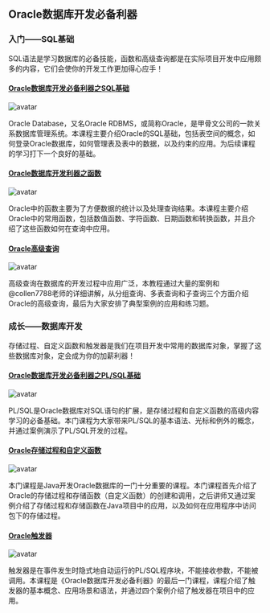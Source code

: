 ## Oracle数据库开发必备利器

### 入门——SQL基础

SQL语法是学习数据库的必备技能，函数和高级查询都是在实际项目开发中应用颇多的内容，它们会使你的开发工作更加得心应手！

#### [Oracle数据库开发必备利器之SQL基础](https://www.imooc.com/learn/337)

![avatar](https://img3.mukewang.com/57035fa10001543406000338-240-135.jpg)

Oracle Database，又名Oracle RDBMS，或简称Oracle，是甲骨文公司的一款关系数据库管理系统。本课程主要介绍Oracle的SQL基础，包括表空间的概念，如何登录Oracle数据库，如何管理表及表中的数据，以及约束的应用。为后续课程的学习打下一个良好的基础。

#### [Oracle数据库开发利器之函数](https://www.imooc.com/learn/423)

![avatar](https://img1.mukewang.com/5704cdc100019ee206000338-240-135.jpg)

Oracle中的函数主要为了方便数据的统计以及处理查询结果。本课程主要介绍Oracle中的常用函数，包括数值函数、字符函数、日期函数和转换函数，并且介绍了这些函数如何在查询中应用。

#### [Oracle高级查询](https://www.imooc.com/learn/437)

![avatar](https://img.mukewang.com/5704cda10001b17506000338-240-135.jpg)

高级查询在数据库的开发过程中应用广泛，本教程通过大量的案例和@collen7788老师的详细讲解，从分组查询、多表查询和子查询三个方面介绍Oracle的高级查询，最后为大家安排了典型案例的应用和练习题。

### 成长——数据库开发

存储过程、自定义函数和触发器是我们在项目开发中常用的数据库对象，掌握了这些数据库对象，定会成为你的加薪利器！

#### [Oracle数据库开发必备利器之PL/SQL基础](https://www.imooc.com/learn/360)

![avatar](https://img3.mukewang.com/5704cd420001f53406000338-240-135.jpg)

PL/SQL是Oracle数据库对SQL语句的扩展，是存储过程和自定义函数的高级内容学习的必备基础。本门课程为大家带来PL/SQL的基本语法、光标和例外的概念，并通过案例演示了PL/SQL开发的过程。

#### [Oracle存储过程和自定义函数](https://www.imooc.com/learn/370)

![avatar](https://img1.mukewang.com/5704cd7d0001d01206000338-240-135.jpg)

本门课程是Java开发Oracle数据库的一门十分重要的课程。本门课程首先介绍了Oracle的存储过程和存储函数（自定义函数）的创建和调用，之后讲师又通过案例介绍了存储过程和存储函数在Java项目中的应用，以及如何在应用程序中访问包下的存储过程。

#### [Oracle触发器](https://www.imooc.com/learn/414)

![avatar](https://img.mukewang.com/5704cd5f0001207a06000338-240-135.jpg)

触发器是在事件发生时隐式地自动运行的PL/SQL程序块，不能接收参数，不能被调用。本课程是《Oracle数据库开发必备利器》的最后一门课程，课程介绍了触发器的基本概念、应用场景和语法，并通过四个案例介绍了触发器在项目中的应用。

